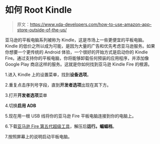# 如何 Root Kindle

> 原文：<https://www.xda-developers.com/how-to-use-amazon-app-store-outside-of-the-us/>

亚马逊的平板电脑系列被称为 Kindle，这是市场上一些更便宜的平板电脑。Kindle 的低价之所以成为可能，是因为大量的广告和优先考虑亚马逊服务。如果你想要一个更传统的 Android 体验，一个很好的开始方式是启动你的 Kindle Fire。通过支持你的平板电脑，你将能够卸载任何预装的应用程序，并添加像 Google Play 商店这样的服务。这就是你如何找到亚马逊 Kindle Fire 的根源。

1.进入 Kindle 上的设置菜单，找到**设备选项**。

2.重复点击序列号字段，直到**开发者选项**出现在其下方。

3.打开**开发者选项**菜单

4.切换**启用 ADB**

5.现在用一根 USB 线将你的亚马逊 Fire 平板电脑连接到你的电脑上。

6.下载[亚马逊 Fire 第五代超级工具](http://rootjunkysdl.com/files/?dir=Amazon%20Fire%205th%20gen/SuperTool)，解压后**运行。蝙蝠档**。

7.按照屏幕上的说明启动平板电脑。